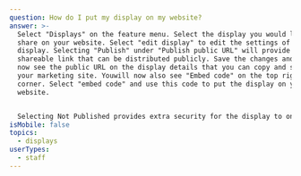 ```yaml
---
question: How do I put my display on my website?
answer: >-
  Select "Displays" on the feature menu. Select the display you would like to
  share on your website. Select "edit display" to edit the settings of this
  display. Selecting "Publish" under "Publish public URL" will provide a
  shareable link that can be distributed publicly. Save the changes and you will
  now see the public URL on the display details that you can copy and share on
  your marketing site. Youwill now also see "Embed code" on the top right hand
  corner. Select "embed code" and use this code to put the display on your
  website. 


  Selecting Not Published provides extra security for the display to only be found by using the Fire TV Stick Connect Code. 
isMobile: false
topics:
  - displays
userTypes:
  - staff
---
```

